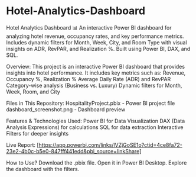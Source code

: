 # Hotel-Analytics-Dashboard
Hotel Analytics Dashboard 📊 
An interactive Power BI dashboard for analyzing hotel revenue, occupancy rates, and key performance metrics. Includes dynamic filters for Month, Week, City, and Room Type with visual insights on ADR, RevPAR, and Realization %. Built using Power BI, DAX, and SQL.

Overview:
This project is an interactive Power BI dashboard that provides insights into hotel performance.
It includes key metrics such as:
 Revenue, Occupancy %, Realization %
 Average Daily Rate (ADR) and RevPAR
 Category-wise analysis (Business vs. Luxury)
 Dynamic filters for Month, Week, Room, and City

Files in This Repository:
 HospitalityProject.pbix - Power BI project file
 dashboard_screenshot.png - Dashboard preview

Features & Technologies Used:
 Power BI for Data Visualization
 DAX (Data Analysis Expressions) for calculations
 SQL for data extraction
 Interactive Filters for deeper insights

Live Report:
[https://app.powerbi.com/links/lVZjGoSE1o?ctid=4ce8fa72-23e2-4b0c-b5e0-847fff441edd&pbi_source=linkShare]

How to Use?
 Download the .pbix file.
 Open it in Power BI Desktop.
 Explore the dashboard with the filters.

